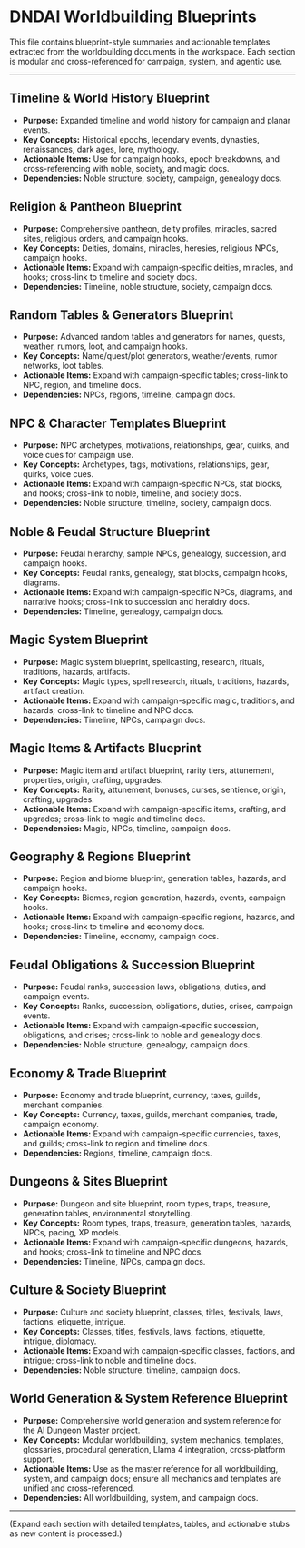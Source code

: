 # DNDAI Worldbuilding Blueprints

This file contains blueprint-style summaries and actionable templates extracted from the worldbuilding documents in the workspace. Each section is modular and cross-referenced for campaign, system, and agentic use.

---

## Timeline & World History Blueprint
- **Purpose:** Expanded timeline and world history for campaign and planar events.
- **Key Concepts:** Historical epochs, legendary events, dynasties, renaissances, dark ages, lore, mythology.
- **Actionable Items:** Use for campaign hooks, epoch breakdowns, and cross-referencing with noble, society, and magic docs.
- **Dependencies:** Noble structure, society, campaign, genealogy docs.

## Religion & Pantheon Blueprint
- **Purpose:** Comprehensive pantheon, deity profiles, miracles, sacred sites, religious orders, and campaign hooks.
- **Key Concepts:** Deities, domains, miracles, heresies, religious NPCs, campaign hooks.
- **Actionable Items:** Expand with campaign-specific deities, miracles, and hooks; cross-link to timeline and society docs.
- **Dependencies:** Timeline, noble structure, society, campaign docs.

## Random Tables & Generators Blueprint
- **Purpose:** Advanced random tables and generators for names, quests, weather, rumors, loot, and campaign hooks.
- **Key Concepts:** Name/quest/plot generators, weather/events, rumor networks, loot tables.
- **Actionable Items:** Expand with campaign-specific tables; cross-link to NPC, region, and timeline docs.
- **Dependencies:** NPCs, regions, timeline, campaign docs.

## NPC & Character Templates Blueprint
- **Purpose:** NPC archetypes, motivations, relationships, gear, quirks, and voice cues for campaign use.
- **Key Concepts:** Archetypes, tags, motivations, relationships, gear, quirks, voice cues.
- **Actionable Items:** Expand with campaign-specific NPCs, stat blocks, and hooks; cross-link to noble, timeline, and society docs.
- **Dependencies:** Noble structure, timeline, society, campaign docs.

## Noble & Feudal Structure Blueprint
- **Purpose:** Feudal hierarchy, sample NPCs, genealogy, succession, and campaign hooks.
- **Key Concepts:** Feudal ranks, genealogy, stat blocks, campaign hooks, diagrams.
- **Actionable Items:** Expand with campaign-specific NPCs, diagrams, and narrative hooks; cross-link to succession and heraldry docs.
- **Dependencies:** Timeline, genealogy, campaign docs.

## Magic System Blueprint
- **Purpose:** Magic system blueprint, spellcasting, research, rituals, traditions, hazards, artifacts.
- **Key Concepts:** Magic types, spell research, rituals, traditions, hazards, artifact creation.
- **Actionable Items:** Expand with campaign-specific magic, traditions, and hazards; cross-link to timeline and NPC docs.
- **Dependencies:** Timeline, NPCs, campaign docs.

## Magic Items & Artifacts Blueprint
- **Purpose:** Magic item and artifact blueprint, rarity tiers, attunement, properties, origin, crafting, upgrades.
- **Key Concepts:** Rarity, attunement, bonuses, curses, sentience, origin, crafting, upgrades.
- **Actionable Items:** Expand with campaign-specific items, crafting, and upgrades; cross-link to magic and timeline docs.
- **Dependencies:** Magic, NPCs, timeline, campaign docs.

## Geography & Regions Blueprint
- **Purpose:** Region and biome blueprint, generation tables, hazards, and campaign hooks.
- **Key Concepts:** Biomes, region generation, hazards, events, campaign hooks.
- **Actionable Items:** Expand with campaign-specific regions, hazards, and hooks; cross-link to timeline and economy docs.
- **Dependencies:** Timeline, economy, campaign docs.

## Feudal Obligations & Succession Blueprint
- **Purpose:** Feudal ranks, succession laws, obligations, duties, and campaign events.
- **Key Concepts:** Ranks, succession, obligations, duties, crises, campaign events.
- **Actionable Items:** Expand with campaign-specific succession, obligations, and crises; cross-link to noble and genealogy docs.
- **Dependencies:** Noble structure, genealogy, campaign docs.

## Economy & Trade Blueprint
- **Purpose:** Economy and trade blueprint, currency, taxes, guilds, merchant companies.
- **Key Concepts:** Currency, taxes, guilds, merchant companies, trade, campaign economy.
- **Actionable Items:** Expand with campaign-specific currencies, taxes, and guilds; cross-link to region and timeline docs.
- **Dependencies:** Regions, timeline, campaign docs.

## Dungeons & Sites Blueprint
- **Purpose:** Dungeon and site blueprint, room types, traps, treasure, generation tables, environmental storytelling.
- **Key Concepts:** Room types, traps, treasure, generation tables, hazards, NPCs, pacing, XP models.
- **Actionable Items:** Expand with campaign-specific dungeons, hazards, and hooks; cross-link to timeline and NPC docs.
- **Dependencies:** Timeline, NPCs, campaign docs.

## Culture & Society Blueprint
- **Purpose:** Culture and society blueprint, classes, titles, festivals, laws, factions, etiquette, intrigue.
- **Key Concepts:** Classes, titles, festivals, laws, factions, etiquette, intrigue, diplomacy.
- **Actionable Items:** Expand with campaign-specific classes, factions, and intrigue; cross-link to noble and timeline docs.
- **Dependencies:** Noble structure, timeline, campaign docs.

## World Generation & System Reference Blueprint
- **Purpose:** Comprehensive world generation and system reference for the AI Dungeon Master project.
- **Key Concepts:** Modular worldbuilding, system mechanics, templates, glossaries, procedural generation, Llama 4 integration, cross-platform support.
- **Actionable Items:** Use as the master reference for all worldbuilding, system, and campaign docs; ensure all mechanics and templates are unified and cross-referenced.
- **Dependencies:** All worldbuilding, system, and campaign docs.

---

(Expand each section with detailed templates, tables, and actionable stubs as new content is processed.)
